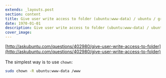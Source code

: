 ```yaml
---
extends: _layouts.post
section: content
title: Give user write access to folder (ubuntu:www-data) / ubuntu / group
date: 1970-01-01
description: Give user write access to folder (ubuntu:www-data) / ubuntu / group
cover_image: 
---
```


[http://askubuntu.com/questions/402980/give-user-write-access-to-folder](http://askubuntu.com/questions/402980/give-user-write-access-to-folder)
<br><br>
The simplest way is to use `chown`:
```bash
sudo chown -R ubuntu:www-data /www
```
